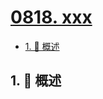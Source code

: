 # [0818. xxx](https://github.com/Tdahuyou/TNotes.leetcode/tree/main/notes/0818.%20xxx)

<!-- region:toc -->

- [1. 📝 概述](#1--概述)

<!-- endregion:toc -->

## 1. 📝 概述
